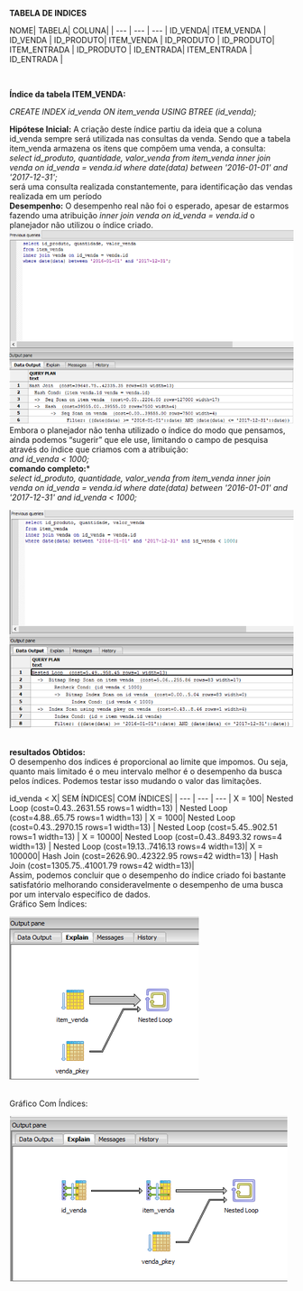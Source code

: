 **TABELA DE INDICES**

NOME| 
 TABELA| 
 COLUNA|
  | --- | --- | --- |
 ID_VENDA| ITEM_VENDA | ID_VENDA |
 ID_PRODUTO| ITEM_VENDA | ID_PRODUTO |
 ID_PRODUTO| ITEM_ENTRADA | ID_PRODUTO |
 ID_ENTRADA| ITEM_ENTRADA | ID_ENTRADA |

<br>
 
 **Índice da tabela ITEM_VENDA:**<br>
  
 *CREATE INDEX id_venda ON item_venda USING
 BTREE (id_venda);*<br>
  
 **Hipótese Inicial:** A criação deste índice partiu da ideia que a coluna id_venda sempre será utilizada nas consultas da venda. Sendo que a tabela item_venda armazena os itens que compõem uma venda, a consulta:
 <br>
 *select id_produto, quantidade, valor_venda
 from item_venda
 inner join venda on id_venda = venda.id
 where date(data) between '2016-01-01' and '2017-12-31';*
 <br>
 será uma consulta realizada constantemente, para identificação das vendas realizada em um período
 <br> 
 **Desempenho:** O desempenho real não foi o esperado, apesar de estarmos fazendo uma atribuição *inner join venda on id_venda = venda.id* o planejador não utilizou o índice criado.
 ![](https://github.com/andrebvitoria/Trabalho-Integrado-5-Periodo/blob/master/Banco%20de%20dados/indices/item_venda_com_indice.png)<br> 
 Embora o planejador não tenha utilizado  o índice do modo que pensamos, ainda podemos “sugerir” que ele use, limitando o campo de pesquisa através do índice que criamos com a atribuição:
  <br>
 *and id_venda < 1000;*
 <br>
 **comando completo:***<br>
 *select id_produto, quantidade, valor_venda
 from item_venda
 inner join venda on id_venda = venda.id
 where date(data) between '2016-01-01' and '2017-12-31' and id_venda < 1000;*
 <br>
 
 ![](https://github.com/andrebvitoria/Trabalho-Integrado-5-Periodo/blob/master/Banco%20de%20dados/indices/item_venda_com_indice_usando.png)
 
 <br>**resultados Obtidos:**<br>
 O desempenho dos índices é proporcional ao limite que impomos.
 Ou seja, quanto mais limitado é o meu intervalo melhor é o desempenho da busca pelos índices. Podemos testar isso mudando o valor das limitações.<br>
  
  
  id_venda < X|
 SEM ÍNDICES|
 COM ÍNDICES|
 | --- | --- | --- |
 X = 100| Nested Loop (cost=0.43..2631.55 rows=1 width=13) | Nested Loop (cost=4.88..65.75 rows=1 width=13) |
 X = 1000| Nested Loop (cost=0.43..2970.15 rows=1 width=13) | Nested Loop (cost=5.45..902.51 rows=1 width=13) |
 X = 10000| Nested Loop (cost=0.43..8493.32 rows=4 width=13) | Nested Loop (cost=19.13..7416.13 rows=4 width=13)|
 X = 100000| Hash Join (cost=2626.90..42322.95 rows=42 width=13) | Hash Join (cost=1305.75..41001.79 rows=42 width=13)|
 <br> 
 Assim, podemos concluir que o desempenho do índice criado foi bastante satisfatório melhorando consideravelmente o desempenho de uma busca por um intervalo específico de dados.<br>
 Gráfico Sem Índices:<br>
 
 ![](https://github.com/andrebvitoria/Trabalho-Integrado-5-Periodo/blob/master/Banco%20de%20dados/indices/item_venda_sem_indice_grafico.png)
 
 <br>
 Gráfico Com Índices:<br>
 
 ![](https://github.com/andrebvitoria/Trabalho-Integrado-5-Periodo/blob/master/Banco%20de%20dados/indices/item_venda_com_indice_grafico.png)
 
 <br>
